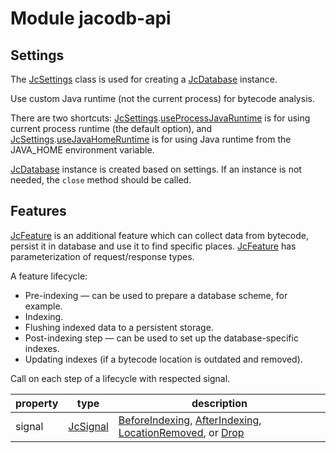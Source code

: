 # Module jacodb-api

## Settings 

The [JcSettings] class is used for creating a [JcDatabase] instance.

Use custom Java runtime (not the current process) for bytecode analysis.

There are two shortcuts: [JcSettings].[useProcessJavaRuntime] is for using current process runtime (the default option), and
[JcSettings].[useJavaHomeRuntime] is for using Java runtime from the JAVA_HOME environment variable.

[JcDatabase] instance is created based on settings. If an instance is not needed, the `close` method should be
called.

## Features 

[JcFeature] is an additional feature which can collect data from bytecode, persist it in database and use it to find specific places.
[JcFeature] has parameterization of request/response types.

A feature lifecycle:
- Pre-indexing — can be used to prepare a database scheme, for example.
- Indexing.
- Flushing indexed data to a persistent storage.
- Post-indexing step — can be used to set up the database-specific indexes.
- Updating indexes (if a bytecode location is outdated and removed).

Call on each step of a lifecycle with respected signal.

| property | type       | description                                                     |
|----------|------------|-----------------------------------------------------------------|
| signal   | [JcSignal] | [BeforeIndexing], [AfterIndexing], [LocationRemoved], or [Drop] |

<!--- MODULE jacodb-api -->
<!--- INDEX org.jacodb.api -->

[JcSettings]: https://jacodb.org/docs/jacodb-core/org.jacodb.impl/-jc-settings/index.html
[useProcessJavaRuntime]: https://jacodb.org/docs/jacodb-core/org.jacodb.impl/-jc-settings/use-process-java-runtime.html
[useJavaHomeRuntime]: https://jacodb.org/docs/jacodb-core/org.jacodb.impl/-jc-settings/use-java-home-runtime.html
[JcDatabase]: https://jacodb.org/docs/jacodb-api/org.jacodb.api/-jc-database/index.html
[JcDatabase]: https://jacodb.org/docs/jacodb-api/org.jacodb.api/-jc-database/index.html
[JcFeature]: https://jacodb.org/docs/jacodb-api/org.jacodb.api/-jc-feature/index.html
[JcSignal]: https://jacodb.org/docs/jacodb-api/org.jacodb.api/-jc-signal/index.html
[BeforeIndexing]: https://jacodb.org/docs/jacodb-api/org.jacodb.api/-jc-signal/-before-indexing/index.html
[AfterIndexing]: https://jacodb.org/docs/jacodb-api/org.jacodb.api/-jc-signal/-after-indexing/index.html
[LocationRemoved]: https://jacodb.org/docs/jacodb-api/org.jacodb.api/-jc-signal/-location-removed/index.html
[Drop]: https://jacodb.org/docs/jacodb-api/jacodb-api/org.jacodb.api/-jc-signal/-drop/index.html







